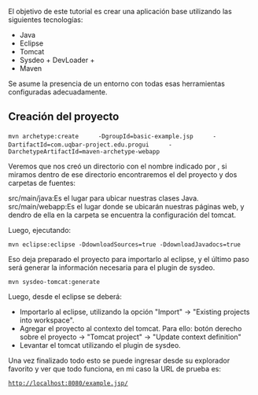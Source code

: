 El objetivo de este tutorial es crear una aplicación base utilizando las siguientes tecnologías:

-   Java
-   Eclipse
-   Tomcat
-   Sysdeo + DevLoader +
-   Maven

Se asume la presencia de un entorno con todas esas herramientas configuradas adecuadamente.

Creación del proyecto
---------------------

`mvn archetype:create `
`    -DgroupId=basic-example.jsp `
`    -DartifactId=com.uqbar-project.edu.progui `
`    -DarchetypeArtifactId=maven-archetype-webapp`

Veremos que nos creó un directorio con el nombre indicado por , si miramos dentro de ese directorio encontraremos el del proyecto y dos carpetas de fuentes:

src/main/java:Es el lugar para ubicar nuestras clases Java.
src/main/webapp:Es el lugar donde se ubicarán nuestras páginas web, y dendro de ella en la carpeta  se encuentra la configuración del tomcat.  

Luego, ejecutando:

`mvn eclipse:eclipse -DdownloadSources=true -DdownloadJavadocs=true`

Eso deja preparado el proyecto para importarlo al eclipse, y el último paso será generar la información necesaria para el plugin de sysdeo.

`mvn sysdeo-tomcat:generate`

Luego, desde el eclipse se deberá:

-   Importarlo al eclipse, utilizando la opción "Import" -&gt; "Existing projects into workspace".
-   Agregar el proyecto al contexto del tomcat. Para ello: botón derecho sobre el proyecto -&gt; "Tomcat project" -&gt; "Update context definition"
-   Levantar el tomcat utilizando el plugin de sysdeo.

Una vez finalizado todo esto se puede ingresar desde su explorador favorito y ver que todo funciona, en mi caso la URL de prueba es:

[`http://localhost:8080/example.jsp/`](http://localhost:8080/example.jsp/)
